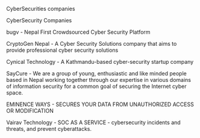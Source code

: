 CyberSecurities companies

CyberSecurity Companies

bugv - Nepal First Crowdsourced Cyber Security Platform

CryptoGen Nepal - A Cyber Security Solutions company that aims to provide professional cyber security solutions

Cynical Technology - A Kathmandu-based cyber-security startup company

SayCure - We are a group of young, enthusiastic and like minded people based in Nepal working together through our expertise in various domains of information security for a common goal of securing the Internet cyber space.

EMINENCE WAYS - SECURES YOUR DATA FROM UNAUTHORIZED ACCESS OR MODIFICATION

Vairav Technology - SOC AS A SERVICE - cybersecurity incidents and threats, and prevent cyberattacks.
